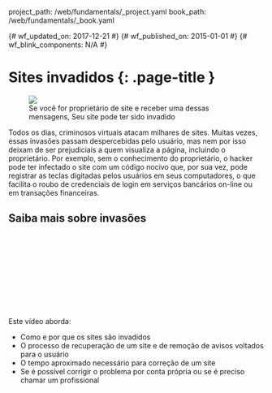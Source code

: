 project_path: /web/fundamentals/_project.yaml
book_path: /web/fundamentals/_book.yaml

{# wf_updated_on: 2017-12-21 #}
{# wf_published_on: 2015-01-01 #}
{# wf_blink_components: N/A #}

# Sites invadidos {: .page-title }

<figure class="attempt-right">
  <img src="images/hacked-examples.gif">
  <figcaption>
    Se você for proprietário de site e receber uma dessas mensagens,
    Seu site pode ter sido invadido
  </figcaption>
</figure>

Todos os dias, criminosos virtuais atacam milhares de sites. Muitas vezes,
essas invasões passam despercebidas pelo usuário, mas nem por isso deixam de
ser prejudiciais a quem visualiza a página, incluindo o proprietário. Por
exemplo, sem o conhecimento do proprietário, o hacker pode ter infectado o
site com um código nocivo que, por sua vez, pode registrar as teclas digitadas
pelos usuários em seus computadores, o que facilita o roubo de credenciais de
login em serviços bancários on-line ou em transações financeiras.


## Saiba mais sobre invasões

<div class="video-wrapper">
  <iframe class="devsite-embedded-youtube-video" data-video-id="mbJvL61DOZg"
          data-autohide="1" data-showinfo="0" frameborder="0" allowfullscreen>
  </iframe>
</div>



Este vídeo aborda:

* Como e por que os sites são invadidos
* O processo de recuperação de um site e de remoção de avisos voltados para o
  usuário
* O tempo aproximado necessário para correção de um site
* Se é possível corrigir o problema por conta própria ou se é preciso
  chamar um profissional
